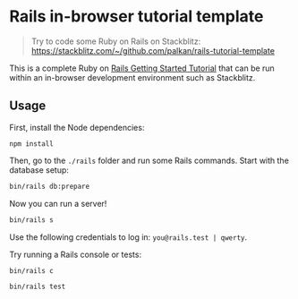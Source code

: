 # Rails in-browser tutorial template

> Try to code some Ruby on Rails on Stackblitz: https://stackblitz.com/~/github.com/palkan/rails-tutorial-template

This is a complete Ruby on [Rails Getting Started Tutorial](https://guides.rubyonrails.org/getting_started.html) that can be run within an in-browser development environment such as Stackblitz.

## Usage

First, install the Node dependencies:

```
npm install
```

Then, go to the `./rails` folder and run some Rails commands. Start with the database setup:

```sh
bin/rails db:prepare
```

Now you can run a server!

```sh
bin/rails s
```

Use the following credentials to log in: `you@rails.test | qwerty`.

Try running a Rails console or tests:

```sh
bin/rails c

bin/rails test
```
